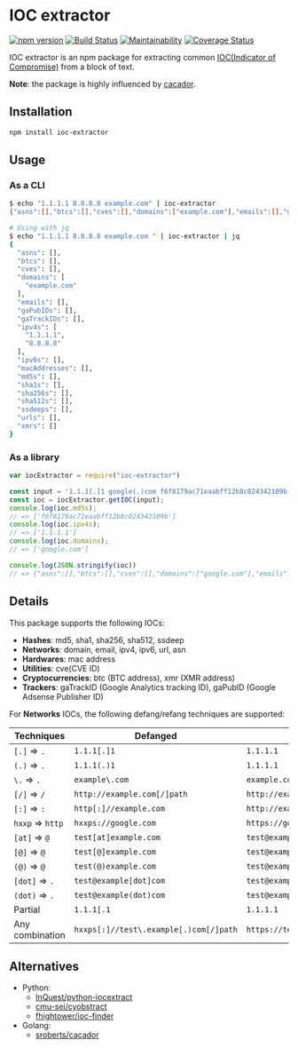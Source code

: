 # IOC extractor

[![npm version](https://badge.fury.io/js/ioc-extractor.svg)](https://badge.fury.io/js/ioc-extractor)
[![Build Status](https://travis-ci.org/ninoseki/ioc-extractor.svg?branch=master)](https://travis-ci.org/ninoseki/ioc-extractor)
[![Maintainability](https://api.codeclimate.com/v1/badges/d1e7e771f4b12e6415d1/maintainability)](https://codeclimate.com/github/ninoseki/ioc-extractor/maintainability)
[![Coverage Status](https://coveralls.io/repos/github/ninoseki/ioc-extractor/badge.svg)](https://coveralls.io/github/ninoseki/ioc-extractor)

IOC extractor is an npm package for extracting common [IOC(Indicator of Compromise)](https://en.wikipedia.org/wiki/Indicator_of_compromise) from a block of text.

**Note**: the package is highly influenced by [cacador](https://github.com/sroberts/cacador).

## Installation

```sh
npm install ioc-extractor
```

## Usage

### As a CLI

```bash
$ echo "1.1.1.1 8.8.8.8 example.com" | ioc-extractor
{"asns":[],"btcs":[],"cves":[],"domains":["example.com"],"emails":[],"gaPubIDs":[],"gaTrackIDs":[],"ipv4s":["1.1.1.1","8.8.8.8"],"ipv6s":[],"macAddresses":[],"md5s":[],"sha1s":[],"sha256s":[],"sha512s":[],"ssdeeps":[],"urls":[],"xmrs":[]}

# Using with jq
$ echo "1.1.1.1 8.8.8.8 example.com " | ioc-extractor | jq
{
  "asns": [],
  "btcs": [],
  "cves": [],
  "domains": [
    "example.com"
  ],
  "emails": [],
  "gaPubIDs": [],
  "gaTrackIDs": [],
  "ipv4s": [
    "1.1.1.1",
    "8.8.8.8"
  ],
  "ipv6s": [],
  "macAddresses": [],
  "md5s": [],
  "sha1s": [],
  "sha256s": [],
  "sha512s": [],
  "ssdeeps": [],
  "urls": [],
  "xmrs": []
}
```

### As a library

```ts
var iocExtractor = require("ioc-extractor")

const input = '1.1.1[.]1 google(.)com f6f8179ac71eaabff12b8c024342109b';
const ioc = iocExtractor.getIOC(input);
console.log(ioc.md5s);
// => ['f6f8179ac71eaabff12b8c024342109b']
console.log(ioc.ipv4s);
// => ['1.1.1.1']
console.log(ioc.domains);
// => ['google.com']

console.log(JSON.stringify(ioc))
// => {"asns":[],"btcs":[],"cves":[],"domains":["google.com"],"emails":[],"gaPubIDs":[],"gaTrackIDs":[],"ipv4s":["1.1.1.1"],"ipv6s":[],"macAddresses":[],"md5s":["f6f8179ac71eaabff12b8c024342109b"],"sha1s":[],"sha256s":[],"sha512s":[],"ssdeeps":[],"urls":[],"xmrs":[]}
```

## Details

This package supports the following IOCs:

- **Hashes**: md5, sha1, sha256, sha512, ssdeep
- **Networks**: domain, email, ipv4, ipv6, url, asn
- **Hardwares**: mac address
- **Utilities**: cve(CVE ID)
- **Cryptocurrencies**: btc (BTC address), xmr (XMR address)
- **Trackers**: gaTrackID (Google Analytics tracking ID), gaPubID (Google Adsense Publisher ID)

For **Networks** IOCs, the following defang/refang techniques are supported:

| Techniques       | Defanged                               | Refanged                        |
|------------------|----------------------------------------|---------------------------------|
| `[.]` => `.`     | `1.1.1[.]1`                            | `1.1.1.1`                       |
| `(.)` => `.`     | `1.1.1(.)1`                            | `1.1.1.1`                       |
| `\.`  => `.`     | `example\.com`                         | `example.com`                   |
| `[/]` => `/`     | `http://example.com[/]path`            | `http://example.com/path`       |
| `[:]` => `:`     | `http[:]//example.com`                 | `http://example.com`            |
| `hxxp` => `http` | `hxxps://google.com`                   | `https://google.com`            |
| `[at]` => `@`    | `test[at]example.com`                  | `test@example.com`              |
| `[@]` => `@`     | `test[@]example.com`                   | `test@example.com`              |
| `(@)` => `@`     | `test(@)example.com`                   | `test@example.com`              |
| `[dot]` => `.`   | `test@example[dot]com`                 | `test@example.com`              |
| `(dot)` => `.`   | `test@example(dot)com`                 | `test@example.com`              |
| Partial          | `1.1.1[.1`                             | `1.1.1.1`                       |
| Any combination  | `hxxps[:]//test\.example[.)com[/]path` | `https://test.example.com/path` |

## Alternatives

- Python:
  - [InQuest/python-iocextract](https://github.com/InQuest/python-iocextract)
  - [cmu-sei/cyobstract](https://github.com/cmu-sei/cyobstract)
  - [fhightower/ioc-finder](https://github.com/fhightower/ioc-finder)
- Golang:
  - [sroberts/cacador](https://github.com/sroberts/cacador)
